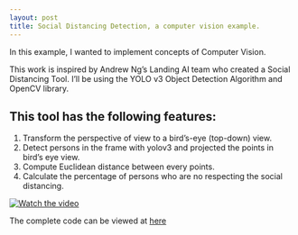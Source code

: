 ```yaml
---
layout: post
title: Social Distancing Detection, a computer vision example.
---
```

In this example, I wanted to implement concepts of Computer Vision.

This work is inspired by Andrew Ng’s Landing AI team who created a Social Distancing Tool.
I’ll be using the YOLO v3 Object Detection Algorithm and OpenCV library.


## This tool has the following features:
1. Transform the perspective of view to a bird’s-eye (top-down) view.
2. Detect persons in the frame with yolov3 and projected the points in bird’s eye view.
2. Compute Euclidean distance between every points.
3. Calculate the percentage of persons who are no respecting the social distancing.

[![Watch the video](/images/cover.png)](https://youtu.be/GQAOTVZo1eo)

The complete code can be viewed at [here](https://github.com/fldiaz/flask)

